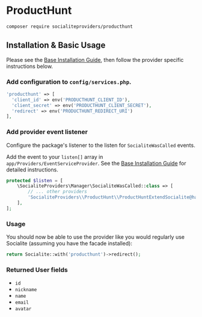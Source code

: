 # ProductHunt

```bash
composer require socialiteproviders/producthunt
```

## Installation & Basic Usage

Please see the [Base Installation Guide](https://socialiteproviders.com/usage/), then follow the provider specific instructions below.

### Add configuration to `config/services.php`.

```php
'producthunt' => [    
  'client_id' => env('PRODUCTHUNT_CLIENT_ID'),  
  'client_secret' => env('PRODUCTHUNT_CLIENT_SECRET'),  
  'redirect' => env('PRODUCTHUNT_REDIRECT_URI') 
],
```

### Add provider event listener

Configure the package's listener to the listen for `SocialiteWasCalled` events. 

Add the event to your `listen[]` array  in `app/Providers/EventServiceProvider`. See the [Base Installation Guide](https://socialiteproviders.com/usage/) for detailed instructions.

```php
protected $listen = [
    \SocialiteProviders\Manager\SocialiteWasCalled::class => [
        // ... other providers
        'SocialiteProviders\\ProductHunt\\ProductHuntExtendSocialite@handle',
    ],
];
```

### Usage

You should now be able to use the provider like you would regularly use Socialite (assuming you have the facade installed):

```php
return Socialite::with('producthunt')->redirect();
```

### Returned User fields

- ``id``
- ``nickname``
- ``name``
- ``email``
- ``avatar``
